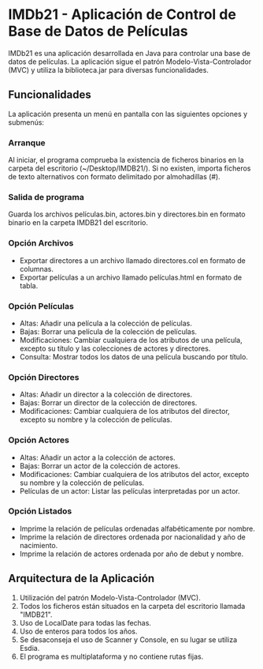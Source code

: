 # IMDb21 - Aplicación de Control de Base de Datos de Películas

IMDb21 es una aplicación desarrollada en Java para controlar una base de datos de películas. La aplicación sigue el patrón Modelo-Vista-Controlador (MVC) y utiliza la biblioteca.jar para diversas funcionalidades.

## Funcionalidades

La aplicación presenta un menú en pantalla con las siguientes opciones y submenús:

### Arranque

Al iniciar, el programa comprueba la existencia de ficheros binarios en la carpeta del escritorio (~/Desktop/IMDB21/). Si no existen, importa ficheros de texto alternativos con formato delimitado por almohadillas (#).

### Salida de programa

Guarda los archivos películas.bin, actores.bin y directores.bin en formato binario en la carpeta IMDB21 del escritorio.

### Opción Archivos

- Exportar directores a un archivo llamado directores.col en formato de columnas.
- Exportar películas a un archivo llamado películas.html en formato de tabla.

### Opción Películas

- Altas: Añadir una película a la colección de películas.
- Bajas: Borrar una película de la colección de películas.
- Modificaciones: Cambiar cualquiera de los atributos de una película, excepto su título y las colecciones de actores y directores.
- Consulta: Mostrar todos los datos de una película buscando por título.

### Opción Directores

- Altas: Añadir un director a la colección de directores.
- Bajas: Borrar un director de la colección de directores.
- Modificaciones: Cambiar cualquiera de los atributos del director, excepto su nombre y la colección de películas.

### Opción Actores

- Altas: Añadir un actor a la colección de actores.
- Bajas: Borrar un actor de la colección de actores.
- Modificaciones: Cambiar cualquiera de los atributos del actor, excepto su nombre y la colección de películas.
- Películas de un actor: Listar las películas interpretadas por un actor.

### Opción Listados

- Imprime la relación de películas ordenadas alfabéticamente por nombre.
- Imprime la relación de directores ordenada por nacionalidad y año de nacimiento.
- Imprime la relación de actores ordenada por año de debut y nombre.

## Arquitectura de la Aplicación

1. Utilización del patrón Modelo-Vista-Controlador (MVC).
2. Todos los ficheros están situados en la carpeta del escritorio llamada "IMDB21".
3. Uso de LocalDate para todas las fechas.
4. Uso de enteros para todos los años.
5. Se desaconseja el uso de Scanner y Console, en su lugar se utiliza Esdia.
6. El programa es multiplataforma y no contiene rutas fijas.
